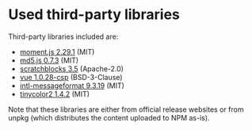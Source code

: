 # Used third-party libraries

Third-party libraries included are:
- [moment.js 2.29.1](https://raw.githubusercontent.com/moment/moment/2.29.1/dist/moment.js) (MIT)
- [md5.js 0.7.3](https://raw.githubusercontent.com/emn178/js-md5/v0.7.3/build/md5.min.js) (MIT)
- [scratchblocks 3.5](https://scratchblocks.github.io/js/scratchblocks-v3.5-min.js) (Apache-2.0)
- [vue 1.0.28-csp](https://raw.githubusercontent.com/vuejs/vue/v1.0.28-csp/dist/vue.js) (BSD-3-Clause)
- [intl-messageformat 9.3.19](https://unpkg.com/intl-messageformat@9.3.19/intl-messageformat.umd.min.js) (MIT)
- [tinycolor2 1.4.2](https://raw.githubusercontent.com/bgrins/TinyColor/1.4.2/dist/tinycolor-min.js) (MIT)

Note that these libraries are either from official release websites or from unpkg (which distributes the content uploaded to NPM as-is).